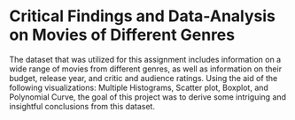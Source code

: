 # Critical Findings and Data-Analysis on Movies of Different Genres

The dataset that was utilized for this assignment includes information on a wide range of movies from different genres, as well as information on their budget, release year, and critic and audience ratings. Using the aid of the following visualizations: Multiple Histograms, Scatter plot, Boxplot, and Polynomial Curve, the goal of this project was to derive some intriguing and insightful conclusions from this dataset.
